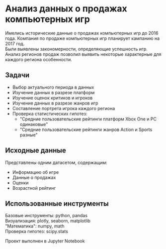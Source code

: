 # Анализ данных о продажах компьютерных игр  
Имелись исторические данные о продажах компьютерных игр до 2016 года. Компания по продаже компьютерных игр планирует кампанию на 2017 год.  
Были выявлены закономерности, определяющие успешность игр. Анализ регионов продаж позволил выявить некоторые характерные для каждого региона особенности.  

## Задачи
- Выбор актуального периода в данных  
- Изучение данных в разрезе платформ  
- Изучение оценок критиков и игроков  
- Изучение данных в разрезе жанров игр  
- Составление портрета игрока каждого региона
- Проверка статистических гипотез:
  - "Средние пользовательские рейтинги платформ Xbox One и PC одинаковые"
  - "Средние пользовательские рейтинги жанров Action и Sports разные"  

## Исходные данные
Представлены одним датасетом, содержащим:
- Информацию об игре
- Данные о продажах
- Оценки
- Возрастной рейтинг  

## Использованные инструменты  
Базовые инструменты: python, pandas  
Визуализация: plotly, seaborn, matplotlib  
"Математика": numpy, math  
Проверка гипотез: scipy.stats  

Проект выполнен в Jupyter Notebook
